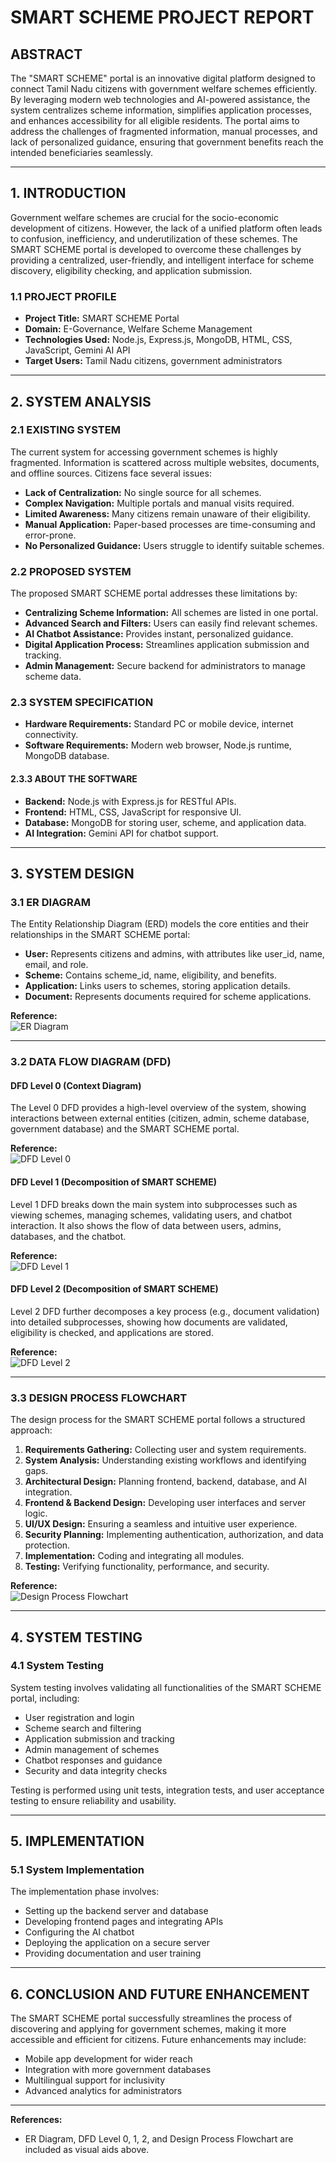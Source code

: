 # SMART SCHEME PROJECT REPORT

## ABSTRACT

The "SMART SCHEME" portal is an innovative digital platform designed to connect Tamil Nadu citizens with government welfare schemes efficiently. By leveraging modern web technologies and AI-powered assistance, the system centralizes scheme information, simplifies application processes, and enhances accessibility for all eligible residents. The portal aims to address the challenges of fragmented information, manual processes, and lack of personalized guidance, ensuring that government benefits reach the intended beneficiaries seamlessly.

---

## 1. INTRODUCTION

Government welfare schemes are crucial for the socio-economic development of citizens. However, the lack of a unified platform often leads to confusion, inefficiency, and underutilization of these schemes. The SMART SCHEME portal is developed to overcome these challenges by providing a centralized, user-friendly, and intelligent interface for scheme discovery, eligibility checking, and application submission.

### 1.1 PROJECT PROFILE

- **Project Title:** SMART SCHEME Portal
- **Domain:** E-Governance, Welfare Scheme Management
- **Technologies Used:** Node.js, Express.js, MongoDB, HTML, CSS, JavaScript, Gemini AI API
- **Target Users:** Tamil Nadu citizens, government administrators

---

## 2. SYSTEM ANALYSIS

### 2.1 EXISTING SYSTEM

The current system for accessing government schemes is highly fragmented. Information is scattered across multiple websites, documents, and offline sources. Citizens face several issues:
- **Lack of Centralization:** No single source for all schemes.
- **Complex Navigation:** Multiple portals and manual visits required.
- **Limited Awareness:** Many citizens remain unaware of their eligibility.
- **Manual Application:** Paper-based processes are time-consuming and error-prone.
- **No Personalized Guidance:** Users struggle to identify suitable schemes.

### 2.2 PROPOSED SYSTEM

The proposed SMART SCHEME portal addresses these limitations by:
- **Centralizing Scheme Information:** All schemes are listed in one portal.
- **Advanced Search and Filters:** Users can easily find relevant schemes.
- **AI Chatbot Assistance:** Provides instant, personalized guidance.
- **Digital Application Process:** Streamlines application submission and tracking.
- **Admin Management:** Secure backend for administrators to manage scheme data.

### 2.3 SYSTEM SPECIFICATION

- **Hardware Requirements:** Standard PC or mobile device, internet connectivity.
- **Software Requirements:** Modern web browser, Node.js runtime, MongoDB database.

#### 2.3.3 ABOUT THE SOFTWARE

- **Backend:** Node.js with Express.js for RESTful APIs.
- **Frontend:** HTML, CSS, JavaScript for responsive UI.
- **Database:** MongoDB for storing user, scheme, and application data.
- **AI Integration:** Gemini API for chatbot support.

---

## 3. SYSTEM DESIGN

### 3.1 ER DIAGRAM

The Entity Relationship Diagram (ERD) models the core entities and their relationships in the SMART SCHEME portal:

- **User:** Represents citizens and admins, with attributes like user_id, name, email, and role.
- **Scheme:** Contains scheme_id, name, eligibility, and benefits.
- **Application:** Links users to schemes, storing application details.
- **Document:** Represents documents required for scheme applications.

**Reference:**  
![ER Diagram](attachment:image0)

---

### 3.2 DATA FLOW DIAGRAM (DFD)

#### DFD Level 0 (Context Diagram)

The Level 0 DFD provides a high-level overview of the system, showing interactions between external entities (citizen, admin, scheme database, government database) and the SMART SCHEME portal.

**Reference:**  
![DFD Level 0](attachment:image1)

#### DFD Level 1 (Decomposition of SMART SCHEME)

Level 1 DFD breaks down the main system into subprocesses such as viewing schemes, managing schemes, validating users, and chatbot interaction. It also shows the flow of data between users, admins, databases, and the chatbot.

**Reference:**  
![DFD Level 1](attachment:image2)

#### DFD Level 2 (Decomposition of SMART SCHEME)

Level 2 DFD further decomposes a key process (e.g., document validation) into detailed subprocesses, showing how documents are validated, eligibility is checked, and applications are stored.

**Reference:**  
![DFD Level 2](attachment:image3)

---

### 3.3 DESIGN PROCESS FLOWCHART

The design process for the SMART SCHEME portal follows a structured approach:

1. **Requirements Gathering:** Collecting user and system requirements.
2. **System Analysis:** Understanding existing workflows and identifying gaps.
3. **Architectural Design:** Planning frontend, backend, database, and AI integration.
4. **Frontend & Backend Design:** Developing user interfaces and server logic.
5. **UI/UX Design:** Ensuring a seamless and intuitive user experience.
6. **Security Planning:** Implementing authentication, authorization, and data protection.
7. **Implementation:** Coding and integrating all modules.
8. **Testing:** Verifying functionality, performance, and security.

**Reference:**  
![Design Process Flowchart](attachment:image4)

---

## 4. SYSTEM TESTING

### 4.1 System Testing

System testing involves validating all functionalities of the SMART SCHEME portal, including:
- User registration and login
- Scheme search and filtering
- Application submission and tracking
- Admin management of schemes
- Chatbot responses and guidance
- Security and data integrity checks

Testing is performed using unit tests, integration tests, and user acceptance testing to ensure reliability and usability.

---

## 5. IMPLEMENTATION

### 5.1 System Implementation

The implementation phase involves:
- Setting up the backend server and database
- Developing frontend pages and integrating APIs
- Configuring the AI chatbot
- Deploying the application on a secure server
- Providing documentation and user training

---

## 6. CONCLUSION AND FUTURE ENHANCEMENT

The SMART SCHEME portal successfully streamlines the process of discovering and applying for government schemes, making it more accessible and efficient for citizens. Future enhancements may include:
- Mobile app development for wider reach
- Integration with more government databases
- Multilingual support for inclusivity
- Advanced analytics for administrators

---

**References:**  
- ER Diagram, DFD Level 0, 1, 2, and Design Process Flowchart are included as visual aids above.